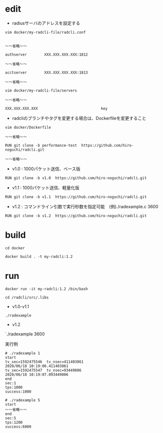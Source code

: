 


# edit

- radiusサーバのアドレスを設定する

`vim docker/my-radcli-file/radcli.conf`

```

〜〜省略〜〜

authserver        XXX.XXX.XXX.XXX:1812

〜〜省略〜〜

acctserver        XXX.XXX.XXX.XXX:1813

〜〜省略〜〜
```


`vim docker/my-radcli-file/servers`

```
〜〜省略〜〜

XXX.XXX.XXX.XXX                             key
```

- radcliのブランチやタグを変更する場合は、Dockerfileを変更すること

`vim docker/Dockerfile`

```
〜〜省略〜〜

RUN git clone -b performance-test  https://github.com/hiro-noguchi/radcli.git

〜〜省略〜〜
```

- v1.0 : 1000パケット送信、ベース版

`RUN git clone -b v1.0  https://github.com/hiro-noguchi/radcli.git`

- v1.1 : 1000パケット送信、軽量化版

`RUN git clone -b v1.1  https://github.com/hiro-noguchi/radcli.git`

- v1.2 : コマンドライン引数で実行秒数を指定可能　(例)./radexample.c 3600

`RUN git clone -b v1.2  https://github.com/hiro-noguchi/radcli.git`

# build

`cd docker`

`docker build . -t my-radcli:1.2`


# run

`docker run -it my-radcli:1.2 /bin/bash`

`cd /radcli/src/.libs`

- v1.0-v1.1

`./radexample`

- v1.2

`./radexample 3600

実行例

```
# ./radexample 1
start
tv_sec=1592475546  tv_nsec=411403861
2020/06/18 10:19:06.411403861
tv_sec=1592475547  tv_nsec=93449806
2020/06/18 10:19:07.093449806
end
sec:1
tps:1000
success:1000
```

```
# ./radexample 5
start
〜〜省略〜〜
end
sec:5
tps:1200
success:6000
```
